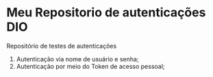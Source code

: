 # Meu Repositorio de autenticações DIO
Repositório de testes de autenticações
1. Autenticação via nome de usuário e senha;
2. Autenticação por meio do Token de acesso pessoal;